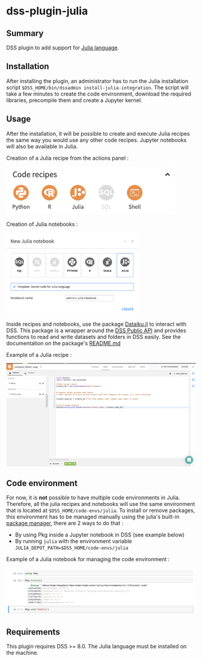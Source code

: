 # dss-plugin-julia

## Summary
DSS plugin to add support for [Julia language](https://julialang.org/).

## Installation

After installing the plugin, an administrator has to run the Julia installation script `$DSS_HOME/bin/dssadmin install-julia-integration`. The script will take a few minutes to create the code environment, download the required libraries, precompile them and create a Jupyter kernel.


## Usage

After the installation, it will be possible to create and execute Julia recipes the same way you would use any other code recipes. Jupyter notebooks will also be available in Julia.

Creation of a Julia recipe from the actions panel :

<img title="Julia icon in the action menu" src="https://github.com/dataiku/dss-plugin-julia/blob/master/screenshots/julia-recipe-icon.png" width="450" />

Creation of Julia notebooks :

<img title="create Julia notebooks" src="https://github.com/dataiku/dss-plugin-julia/blob/master/screenshots/create-julia-notebook.png" width="350" />

Inside recipes and notebooks, use the package [Dataiku.jl](https://github.com/dataiku/Dataiku.jl) to interact with DSS. This package is a wrapper around the [DSS Public API](https://doc.dataiku.com/dss/latest/publicapi/rest.html) and provides functions to read and write datasets and folders in DSS easily. See the documentation on the package's [README.md](https://github.com/dataiku/Dataiku.jl/blob/master/README.md)

Example of a Julia recipe : 

<img title="Julia Recipe example" src="https://github.com/dataiku/dss-plugin-julia/blob/master/screenshots/julia-recipe-example.png" width="800" />

## Code environment

For now, it is **not** possible to have multiple code environments in Julia. Therefore, all the julia recipes and notebooks will use the same environment that is located at `$DSS_HOME/code-envs/julia`. To install or remove packages, this environment has to be managed manually using the julia's built-in [package manager](https://docs.julialang.org/en/v1/stdlib/Pkg/index.html), there are 2 ways to do that : 

* By using Pkg inside a Jupyter notebook in DSS (see example below)
* By running `julia` with the environment variable `JULIA_DEPOT_PATH=$DSS_HOME/code-envs/julia`

Example of a Julia notebook for managing the code environment :

<img title="Admin Julia notebook" src="https://github.com/dataiku/dss-plugin-julia/blob/master/screenshots/admin-notebook-example.png" width="800" />

## Requirements

This plugin requires DSS >= 8.0.
The Julia language must be installed on the machine.
